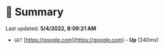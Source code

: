 # 📖 Summary
Last updated: **5/4/2022, 8:09:21 AM**

- `GET` [https://google.com](https://google.com) - **Up** (240ms)
